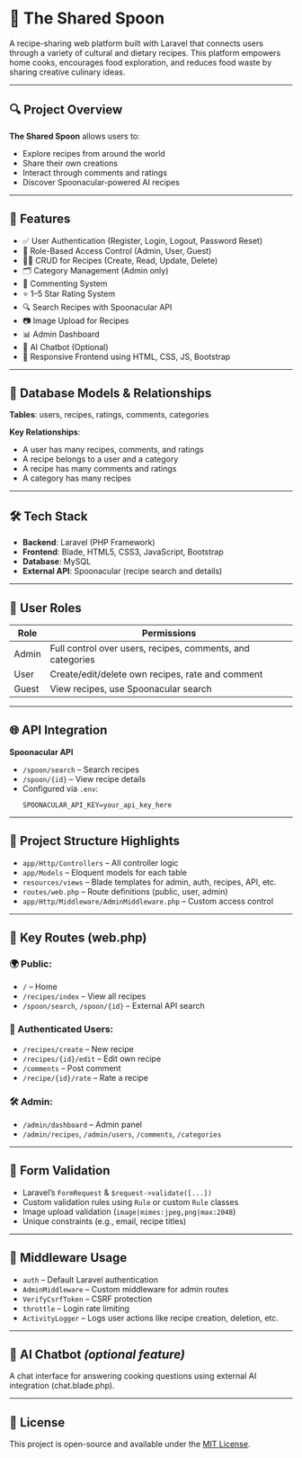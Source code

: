 
# 🍲 The Shared Spoon

A recipe-sharing web platform built with Laravel that connects users through a variety of cultural and dietary recipes. This platform empowers home cooks, encourages food exploration, and reduces food waste by sharing creative culinary ideas.

---

## 🔍 Project Overview

**The Shared Spoon** allows users to:
- Explore recipes from around the world
- Share their own creations
- Interact through comments and ratings
- Discover Spoonacular-powered AI recipes

---

## 🚀 Features

- ✅ User Authentication (Register, Login, Logout, Password Reset)
- 🔐 Role-Based Access Control (Admin, User, Guest)
- 🧑‍🍳 CRUD for Recipes (Create, Read, Update, Delete)
- 🗂️ Category Management (Admin only)
- 💬 Commenting System
- ⭐ 1–5 Star Rating System
- 🔍 Search Recipes with Spoonacular API
- 📷 Image Upload for Recipes
- 📊 Admin Dashboard
- 🤖 AI Chatbot (Optional)
- 🎨 Responsive Frontend using HTML, CSS, JS, Bootstrap

---

## 🧠 Database Models & Relationships

**Tables**: users, recipes, ratings, comments, categories

**Key Relationships**:
- A user has many recipes, comments, and ratings
- A recipe belongs to a user and a category
- A recipe has many comments and ratings
- A category has many recipes

---

## 🛠️ Tech Stack

- **Backend**: Laravel (PHP Framework)
- **Frontend**: Blade, HTML5, CSS3, JavaScript, Bootstrap
- **Database**: MySQL
- **External API**: Spoonacular (recipe search and details)

---

## 🔐 User Roles

| Role   | Permissions |
|--------|-------------|
| Admin  | Full control over users, recipes, comments, and categories |
| User   | Create/edit/delete own recipes, rate and comment |
| Guest  | View recipes, use Spoonacular search |

---

## 🌐 API Integration

**Spoonacular API**  
- `/spoon/search` – Search recipes  
- `/spoon/{id}` – View recipe details  
- Configured via `.env`:  
  ```
  SPOONACULAR_API_KEY=your_api_key_here
  ```

---

## 📁 Project Structure Highlights

- `app/Http/Controllers` – All controller logic
- `app/Models` – Eloquent models for each table
- `resources/views` – Blade templates for admin, auth, recipes, API, etc.
- `routes/web.php` – Route definitions (public, user, admin)
- `app/Http/Middleware/AdminMiddleware.php` – Custom access control

---

## 📜 Key Routes (web.php)

### 🌍 Public:
- `/` – Home
- `/recipes/index` – View all recipes
- `/spoon/search`, `/spoon/{id}` – External API search

### 👤 Authenticated Users:
- `/recipes/create` – New recipe
- `/recipes/{id}/edit` – Edit own recipe
- `/comments` – Post comment
- `/recipe/{id}/rate` – Rate a recipe

### 🛠️ Admin:
- `/admin/dashboard` – Admin panel
- `/admin/recipes`, `/admin/users`, `/comments`, `/categories`

---

## 🧪 Form Validation

- Laravel’s `FormRequest` & `$request->validate([...])`
- Custom validation rules using `Rule` or custom `Rule` classes
- Image upload validation (`image|mimes:jpeg,png|max:2048`)
- Unique constraints (e.g., email, recipe titles)

---

## 🧱 Middleware Usage

- `auth` – Default Laravel authentication
- `AdminMiddleware` – Custom middleware for admin routes
- `VerifyCsrfToken` – CSRF protection
- `throttle` – Login rate limiting
- `ActivityLogger` – Logs user actions like recipe creation, deletion, etc.

---

## 🤖 AI Chatbot *(optional feature)*
A chat interface for answering cooking questions using external AI integration (chat.blade.php).

---

## 📄 License

This project is open-source and available under the [MIT License](LICENSE).




